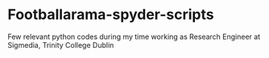 # Footballarama-spyder-scripts

Few relevant python codes during my time working as Research Engineer at Sigmedia, Trinity College Dublin
